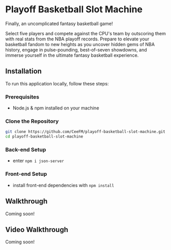 # Playoff Basketball Slot Machine
Finally, an uncomplicated fantasy basketball game!

Select five players and compete against the CPU's team by outscoring them with real stats from the NBA playoff records. Prepare to elevate your basketball fandom to new heights as you uncover hidden gems of NBA history, engage in pulse-pounding, best-of-seven showdowns, and immerse yourself in the ultimate fantasy basketball experience.

## Installation

To run this application locally, follow these steps:

### Prerequisites

- Node.js & npm installed on your machine

### Clone the Repository

```bash
git clone https://github.com/CeeFM/playoff-basketball-slot-machine.git
cd playoff-basketball-slot-machine
```

### Back-end Setup
- enter `npm i json-server`


### Front-end Setup
- install front-end dependencies with `npm install`

## Walkthrough
Coming soon!

## Video Walkthrough
Coming soon!
